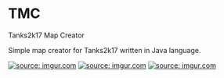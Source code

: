 # TMC
Tanks2k17 Map Creator

Simple map creator for Tanks2k17 written in Java language.

<a href="https://imgur.com/zybklIS"><img src="https://i.imgur.com/zybklIS.png" title="source: imgur.com" /></a>
<a href="https://imgur.com/HMyaMXQ"><img src="https://i.imgur.com/HMyaMXQ.png" title="source: imgur.com" /></a>
<a href="https://imgur.com/LACurXV"><img src="https://i.imgur.com/LACurXV.png" title="source: imgur.com" /></a>
